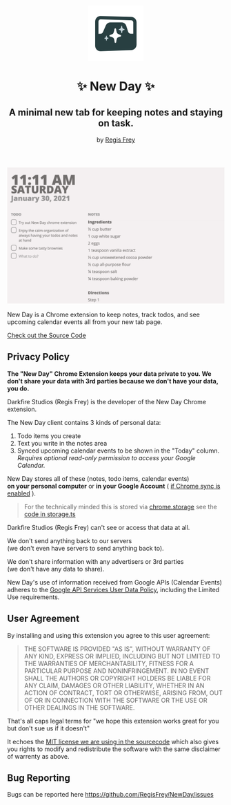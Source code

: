 <header>

![New Day - Sparkling Tab Logo](./src/promo/NewDay-Icon.png)
# ✨ New Day ✨
## A minimal new tab for keeping notes and staying on task.

by [Regis Frey](http://regisfrey.com)

</header>

![Screenshot showing the time and 2 columns of todos and notes](./src/promo/NewDay-Screenshot.png)

New Day is a Chrome extension 
to keep notes, track todos,
and see upcoming calendar events
all from your new tab page.

<div class="buttons">

<!-- [Get it on the Chrome Store](https://example.com) -->

[Check out the Source Code](https://github.com/RegisFrey/NewDay)

</div>

## Privacy Policy
**The "New Day" Chrome Extension keeps your data private to you. We don't share your data with 3rd parties because we don't have your data, you do.**

Darkfire Studios (Regis Frey) is the developer of the New Day Chrome extension.

The New Day client contains 3 kinds of personal data:
1. Todo items you create
2. Text you write in the notes area
3. Synced upcoming calendar events to be shown in the "Today" column. *Requires optional read-only permission to access your Google Calendar.*

New Day stores all of these
(notes, todo items, calendar events)<br/>
**on your personal computer**
or **in your Google Account**
( [if Chrome sync is enabled](https://support.google.com/chrome/answer/185277) ).

> For the technically minded this is stored via [chrome.storage](https://developer.chrome.com/docs/extensions/reference/storage/) see the [code in storage.ts](https://github.com/RegisFrey/NewDay/blob/main/src/helpers/storage.ts)

Darkfire Studios (Regis Frey) can't see or access that data at all.

We don't send anything back to our servers<br/>
(we don't even have servers to send anything back to).

We don't share information with any advertisers or 3rd parties<br/>
(we don't have any data to share).

New Day's use of information received from Google APIs (Calendar Events)
adheres to the [Google API Services User Data Policy](https://developers.google.com/terms/api-services-user-data-policy#additional_requirements_for_specific_api_scopes),
including the Limited Use requirements.

## User Agreement

By installing and using this extension you agree to this user agreement:

> THE SOFTWARE IS PROVIDED "AS IS", WITHOUT WARRANTY OF ANY KIND, 
> EXPRESS OR IMPLIED, INCLUDING BUT NOT LIMITED TO THE WARRANTIES 
> OF MERCHANTABILITY, FITNESS FOR A PARTICULAR PURPOSE AND NONINFRINGEMENT.
> IN NO EVENT SHALL THE AUTHORS OR COPYRIGHT HOLDERS BE LIABLE FOR ANY CLAIM,
> DAMAGES OR OTHER LIABILITY, WHETHER IN AN ACTION OF CONTRACT, TORT OR OTHERWISE,
> ARISING FROM, OUT OF OR IN CONNECTION WITH THE SOFTWARE OR THE USE OR OTHER
> DEALINGS IN THE SOFTWARE.

That's all caps legal terms for "we hope this extension works great for you
but don't sue us if it doesn't"

It echoes the [MIT license we are using in the sourcecode](https://github.com/RegisFrey/NewDay/blob/main/LICENSE) 
which also gives you rights to modify and redistribute the software
with the same disclaimer of warrenty as above.

## Bug Reporting
Bugs can be reported here https://github.com/RegisFrey/NewDay/issues
